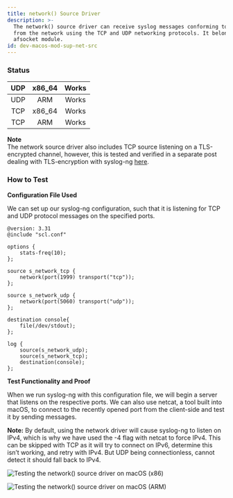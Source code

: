 ```yaml
---
title: network() Source Driver
description: >-
  The network() source driver can receive syslog messages conforming to RFC-3164
  from the network using the TCP and UDP networking protocols. It belongs in the
  afsocket module.
id: dev-macos-mod-sup-net-src
---
```


### **Status**

| UDP | x86\_64 | Works |
| :-: | :-----: | :---: |
| UDP |   ARM   | Works |
| TCP | x86\_64 | Works |
| TCP |   ARM   | Works |

**Note**\
The network source driver also includes TCP source listening on a TLS-encrypted channel, however, this is tested and verified in a separate post dealing with TLS-encryption with syslog-ng [here](tls-encryption/).

### **How to Test**

**Configuration File Used**

We can set up our syslog-ng configuration, such that it is listening for TCP and UDP protocol messages on the specified ports.

```config
@version: 3.31
@include "scl.conf"

options {
    stats-freq(10);
};

source s_network_tcp {
    network(port(1999) transport("tcp"));
};

source s_network_udp {
    network(port(5060) transport("udp"));
};

destination console{
    file(/dev/stdout);
};

log {
    source(s_network_udp);
    source(s_network_tcp);
    destination(console);
};
```

**Test Functionality and Proof**

When we run syslog-ng with this configuration file, we will begin a server that listens on the respective ports. We can also use netcat, a tool built into macOS, to connect to the recently opened port from the client-side and test it by sending messages.

**Note:** By default, using the network driver will cause syslog-ng to listen on IPv4, which is why we have used the -4 flag with netcat to force IPv4. This can be skipped with TCP as it will try to connect on IPv6, determine this isn’t working, and retry with IPv4. But UDP being connectionless, cannot detect it should fall back to IPv4.

![Testing the network() source driver on macOS (x86)](/assets/images/test\_x86.png)

![Testing the network() source driver on macOS (ARM)](/assets/images/test\_arm.png)
